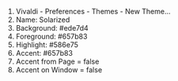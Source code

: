 1. Vivaldi - Preferences - Themes - New Theme...
2. Name: Solarized
3. Background: #ede7d4
4. Foreground: #657b83
5. Highlight: #586e75
6. Accent: #657b83
7. Accent from Page = false
8. Accent on Window = false
